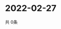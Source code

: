 # 2022-02-27
  共 0条

  <!-- BEGIN -->
  <!-- 最后更新时间Sun Feb 27 2022 18:07:02 GMT+0000 (Coordinated Universal Time) -->
  
  <!-- END -->
  
  